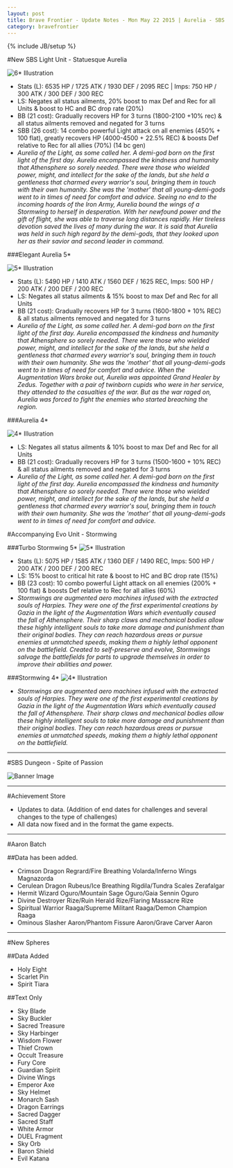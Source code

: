 ```yaml
---
layout: post
title: Brave Frontier - Update Notes - Mon May 22 2015 | Aurelia - SBS Light Unit
category: bravefrontier
---
```


{% include JB/setup %}

#New SBS Light Unit - Statuesque Aurelia

![6* Illustration](http://i.imgur.com/7JcC4Sv.png)

* Stats (L): 6535 HP / 1725 ATK / 1930 DEF / 2095 REC | Imps: 750 HP / 300 ATK / 300 DEF / 300 REC
* LS: Negates all status ailments, 20% boost to max Def and Rec for all Units & boost to HC and BC drop rate (20%)
* BB (21 cost): Gradually recovers HP for 3 turns (1800-2100 +10% rec) & all status ailments removed and negated for 3 turns
* SBB (26 cost): 14 combo powerful Light attack on all enemies (450% + 100 flat), greatly recovers HP (4000-4500 + 22.5% REC) & boosts Def relative to Rec for all allies (70%) (14 bc gen)
* *Aurelia of the Light, as some called her. A demi-god born on the first light of the first day. Aurelia encompassed the kindness and humanity that Athensphere so sorely needed. There were those who wielded power, might, and intellect for the sake of the lands, but she held a gentleness that charmed every warrior's soul, bringing them in touch with their own humanity. She was the 'mother' that all young-demi-gods went to in times of need for comfort and advice. Seeing no end to the incoming hoards of the Iron Army, Aurelia bound the wings of a Stormwing to herself in desperation. With her newfound power and the gift of flight, she was able to traverse long distances rapidly. Her tireless devotion saved the lives of many during the war. It is said that Aurelia was held in such high regard by the demi-gods, that they looked upon her as their savior and second leader in command.*

<!--more-->

###Elegant Aurelia 5*

![5* Illustration](http://i.imgur.com/e4pXxTE.png)

* Stats (L): 5490 HP / 1410 ATK / 1560 DEF / 1625 REC, Imps: 500 HP / 200 ATK / 200 DEF / 200 REC
* LS: Negates all status ailments & 15% boost to max Def and Rec for all Units
* BB (21 cost): Gradually recovers HP for 3 turns (1600-1800 + 10% REC) & all status ailments removed and negated for 3 turns
* *Aurelia of the Light, as some called her. A demi-god born on the first light of the first day. Aurelia encompassed the kindness and humanity that Athensphere so sorely needed. There were those who wielded power, might, and intellect for the sake of the lands, but she held a gentleness that charmed every warrior's soul, bringing them in touch with their own humanity. She was the 'mother' that all young-demi-gods went to in times of need for comfort and advice. When the Augmentation Wars broke out, Aurelia was appointed Grand Healer by Zedus. Together with a pair of twinborn cupids who were in her service, they attended to the casualties of the war. But as the war raged on, Aurelia was forced to fight the enemies who started breaching the region.*

###Aurelia 4*

![4* Illustration](http://i.imgur.com/tVMaCg1.png)

* LS: Negates all status ailments & 10% boost to max Def and Rec for all Units
* BB (21 cost): Gradually recovers HP for 3 turns (1500-1600 + 10% REC) & all status ailments removed and negated for 3 turns
* *Aurelia of the Light, as some called her. A demi-god born on the first light of the first day. Aurelia encompassed the kindness and humanity that Athensphere so sorely needed. There were those who wielded power, might, and intellect for the sake of the lands, but she held a gentleness that charmed every warrior's soul, bringing them in touch with their own humanity. She was the 'mother' that all young-demi-gods went to in times of need for comfort and advice.*

#Accompanying Evo Unit - Stormwing

###Turbo Stormwing 5*
![5* Illustration](http://i.imgur.com/8exFssh.png)

* Stats (L): 5075 HP / 1585 ATK / 1360 DEF / 1490 REC, Imps: 500 HP / 200 ATK / 200 DEF / 200 REC
* LS: 15% boost to critical hit rate & boost to HC and BC drop rate (15%)
* BB (23 cost): 10 combo powerful Light attack on all enemies (200% + 100 flat) & boosts Def relative to Rec for all allies (60%)
* *Stormwings are augmented aero machines infused with the extracted souls of Harpies. They were one of the first experimental creations by Gazia in the light of the Augmentation Wars which eventually caused the fall of Athensphere. Their sharp claws and mechanical bodies allow these highly intelligent souls to take more damage and punishment than their original bodies. They can reach hazardous areas or pursue enemies at unmatched speeds, making them a highly lethal opponent on the battlefield. Created to self-preserve and evolve, Stormwings salvage the battlefields for parts to upgrade themselves in order to improve their abilities and power.*

###Stormwing 4*
![4* Illustration](http://i.imgur.com/fPDoTpO.png)

* *Stormwings are augmented aero machines infused with the extracted souls of Harpies. They were one of the first experimental creations by Gazia in the light of the Augmentation Wars which eventually caused the fall of Athensphere. Their sharp claws and mechanical bodies allow these highly intelligent souls to take more damage and punishment than their original bodies. They can reach hazardous areas or pursue enemies at unmatched speeds, making them a highly lethal opponent on the battlefield.*

----

#SBS Dungeon - Spite of Passion

![Banner Image](http://i.imgur.com/0oIt3DS.png)

---
#Achievement Store

* Updates to data. (Addition of end dates for challenges and several changes to the type of challenges)
* All data now fixed and in the format the game expects.

---
#Aaron Batch

##Data has been added.

* Crimson Dragon Regrard/Fire Breathing Volarda/Inferno Wings Magnazorda
* Cerulean Dragon Rubeus/Ice Breathing Rigdila/Tundra Scales Zerafalgar
* Hermit Wizard Oguro/Mountain Sage Oguro/Gaia Sennin Oguro
* Divine Destroyer Rize/Ruin Herald Rize/Flaring Massacre Rize
* Spiritual Warrior Raaga/Supreme Militant Raaga/Demon Champion Raaga
* Ominous Slasher Aaron/Phantom Fissure Aaron/Grave Carver Aaron

---
#New Spheres

##Data Added

* Holy Eight
* Scarlet Pin
* Spirit Tiara

##Text Only

* Sky Blade
* Sky Buckler
* Sacred Treasure
* Sky Harbinger
* Wisdom Flower
* Thief Crown
* Occult Treasure
* Fury Core
* Guardian Spirit
* Divine Wings
* Emperor Axe
* Sky Helmet
* Monarch Sash
* Dragon Earrings
* Sacred Dagger
* Sacred Staff
* White Armor
* DUEL Fragment
* Sky Orb
* Baron Shield
* Evil Katana
